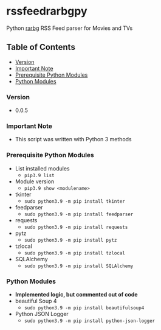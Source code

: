# rssfeedrarbgpy
Python [rarbg](https://rarbg.to/torrents.php) RSS Feed parser for Movies and TVs

## Table of Contents
* [Version](#version)
* [Important Note](#important-note)
* [Prerequisite Python Modules](#prerequisite-python-modules)
* [Python Modules](#python-modules)

### Version
* 0.0.5

### **Important Note**
* This script was written with Python 3 methods

### Prerequisite Python Modules
* List installed modules
  * `pip3.9 list`
* Module version
  * `pip3.9 show <modulename>`
* tkinter
  * `sudo python3.9 -m pip install tkinter`
* feedparser
  * `sudo python3.9 -m pip install feedparser`
* requests
  * `sudo python3.9 -m pip install requests`
* pytz
  * `sudo python3.9 -m pip install pytz`
* tzlocal
  * `sudo python3.9 -m pip install tzlocal`
* SQLAlchemy
  * `sudo python3.9 -m pip install SQLAlchemy`

### Python Modules
* **Implemented logic, but commented out of code**
* beautiful Soup 4
  * `sudo python3.9 -m pip install beautifulsoup4`
* Python JSON Logger
  * `sudo python3.9 -m pip install python-json-logger`
